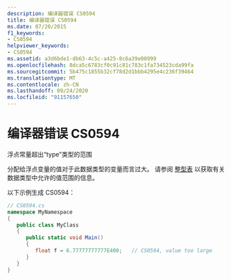 ```yaml
---
description: 编译器错误 CS0594
title: 编译器错误 CS0594
ms.date: 07/20/2015
f1_keywords:
- CS0594
helpviewer_keywords:
- CS0594
ms.assetid: a3d6bde1-db63-4c5c-a425-8c6a39e00999
ms.openlocfilehash: 8dca5c6783cf0c91c81c783c1fa734523cda99fa
ms.sourcegitcommit: 5b475c1855b32cf78d2d1bbb4295e4c236f39464
ms.translationtype: MT
ms.contentlocale: zh-CN
ms.lasthandoff: 09/24/2020
ms.locfileid: "91157650"
---
```

# <a name="compiler-error-cs0594"></a>编译器错误 CS0594

浮点常量超出“type”类型的范围  
  
 分配给浮点变量的值对于此数据类型的变量而言过大。 请参阅 [整型表](../language-reference/builtin-types/integral-numeric-types.md) 以获取有关数据类型中允许的值范围的信息。  
  
 以下示例生成 CS0594：  
  
```csharp  
// CS0594.cs  
namespace MyNamespace  
{  
   public class MyClass  
   {  
      public static void Main()  
      {  
         float f = 6.77777777777E400;   // CS0594, value too large  
      }  
   }  
}  
```
